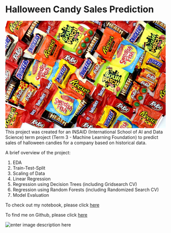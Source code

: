 # Halloween Candy Sales Prediction


![enter image description here](https://github.com/Parth-Kacheria/Halloween-Candy-Sales-Predictions/blob/main/Candy.jpg?raw=true)
This project was created for an INSAID (International School of AI and Data Science) term project (Term 3 - Machine Learning Foundation) to predict sales of halloween candies for a company based on historical data.

A brief overview of the project:
1. EDA
2. Train-Test-Split
3. Scaling of Data
4. Linear Regression
5. Regression using Decision Trees (including Gridsearch CV)
6. Regression using Random Forests (including Randomized Search CV)
7. Model Evaluation

To check out my notebook, please click [here](https://github.com/Parth-Kacheria/Halloween-Candy-Sales-Predictions/blob/main/parthkacheria%40gmail.com%20-%20Term%203%20Machine%20Learning%20Foundation.ipynb)


To find me on Github, please click [here](https://github.com/Parth-Kacheria/)

![enter image description here](https://www.insaid.co/wp-content/uploads/2019/09/logohalf2x.png)
